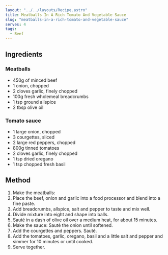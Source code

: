 ```yaml
---
layout: "../../layouts/Recipe.astro"
title: Meatballs In A Rich Tomato And Vegetable Sauce
slug: "meatballs-in-a-rich-tomato-and-vegetable-sauce"
serves: 4
tags:
  - Beef
---
```


## Ingredients


### Meatballs

- 450g of minced beef 
- 1 onion, chopped
- 2 cloves garlic, finely chopped
- 100g fresh wholemeal breadcrumbs
- 1 tsp ground allspice
- 2 tbsp olive oil

### Tomato sauce

- 1 large onion, chopped
- 3 courgettes, sliced
- 2 large red peppers, chopped
- 800g tinned tomatoes
- 2 cloves garlic, finely chopped
- 1 tsp dried oregano
- 1 tsp chopped fresh basil

## Method

1. Make the meatballs:
1. Place the beef, onion and garlic into a food processor and blend into a fine paste. 
1. Add breadcrumbs, allspice, salt and pepper to taste and mix well.
1. Divide mixture into eight and shape into balls. 
1. Sauté in a dash of olive oil over a medium heat, for about 15 minutes.
1. Make the sauce: Sauté the onion until softened. 
1. Add the courgettes and peppers. Sauté.
1. Add the tomatoes, garlic, oregano, basil and a little salt and pepper and simmer for 10 minutes or until cooked.
1. Serve together.